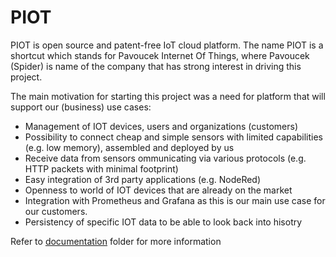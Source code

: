 # PIOT

PIOT is open source and patent-free IoT cloud platform. The name PIOT is a
shortcut which stands for Pavoucek Internet Of Things, where Pavoucek (Spider)
is name of the company that has strong interest in driving this project.

The main motivation for starting this project was a need for platform that
will support our (business) use cases:

- Management of IOT devices, users and organizations (customers)
- Possibility to connect cheap and simple sensors with limited capabilities
  (e.g. low memory), assembled and deployed by us
- Receive data from sensors ommunicating via various protocols (e.g. HTTP
  packets with minimal footprint)
- Easy integration of 3rd party applications (e.g. NodeRed)
- Openness to world of IOT devices that are already on the market
- Integration with Prometheus and Grafana as this is our main use
  case for our customers.
- Persistency of specific IOT data to be able to look back into
  hisotry

Refer to [documentation](doc) folder for more information
